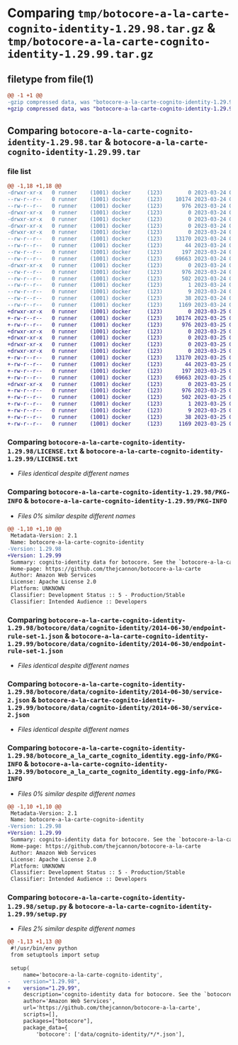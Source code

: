 # Comparing `tmp/botocore-a-la-carte-cognito-identity-1.29.98.tar.gz` & `tmp/botocore-a-la-carte-cognito-identity-1.29.99.tar.gz`

## filetype from file(1)

```diff
@@ -1 +1 @@
-gzip compressed data, was "botocore-a-la-carte-cognito-identity-1.29.98.tar", last modified: Fri Mar 24 01:24:07 2023, max compression
+gzip compressed data, was "botocore-a-la-carte-cognito-identity-1.29.99.tar", last modified: Sat Mar 25 01:22:26 2023, max compression
```

## Comparing `botocore-a-la-carte-cognito-identity-1.29.98.tar` & `botocore-a-la-carte-cognito-identity-1.29.99.tar`

### file list

```diff
@@ -1,18 +1,18 @@
-drwxr-xr-x   0 runner    (1001) docker     (123)        0 2023-03-24 01:24:07.881834 botocore-a-la-carte-cognito-identity-1.29.98/
--rw-r--r--   0 runner    (1001) docker     (123)    10174 2023-03-24 01:24:07.000000 botocore-a-la-carte-cognito-identity-1.29.98/LICENSE.txt
--rw-r--r--   0 runner    (1001) docker     (123)      976 2023-03-24 01:24:07.877834 botocore-a-la-carte-cognito-identity-1.29.98/PKG-INFO
-drwxr-xr-x   0 runner    (1001) docker     (123)        0 2023-03-24 01:24:07.877834 botocore-a-la-carte-cognito-identity-1.29.98/botocore/
-drwxr-xr-x   0 runner    (1001) docker     (123)        0 2023-03-24 01:24:07.877834 botocore-a-la-carte-cognito-identity-1.29.98/botocore/data/
-drwxr-xr-x   0 runner    (1001) docker     (123)        0 2023-03-24 01:24:07.877834 botocore-a-la-carte-cognito-identity-1.29.98/botocore/data/cognito-identity/
-drwxr-xr-x   0 runner    (1001) docker     (123)        0 2023-03-24 01:24:07.877834 botocore-a-la-carte-cognito-identity-1.29.98/botocore/data/cognito-identity/2014-06-30/
--rw-r--r--   0 runner    (1001) docker     (123)    13170 2023-03-24 01:23:57.000000 botocore-a-la-carte-cognito-identity-1.29.98/botocore/data/cognito-identity/2014-06-30/endpoint-rule-set-1.json
--rw-r--r--   0 runner    (1001) docker     (123)       44 2023-03-24 01:23:57.000000 botocore-a-la-carte-cognito-identity-1.29.98/botocore/data/cognito-identity/2014-06-30/examples-1.json
--rw-r--r--   0 runner    (1001) docker     (123)      197 2023-03-24 01:23:57.000000 botocore-a-la-carte-cognito-identity-1.29.98/botocore/data/cognito-identity/2014-06-30/paginators-1.json
--rw-r--r--   0 runner    (1001) docker     (123)    69663 2023-03-24 01:23:57.000000 botocore-a-la-carte-cognito-identity-1.29.98/botocore/data/cognito-identity/2014-06-30/service-2.json
-drwxr-xr-x   0 runner    (1001) docker     (123)        0 2023-03-24 01:24:07.877834 botocore-a-la-carte-cognito-identity-1.29.98/botocore_a_la_carte_cognito_identity.egg-info/
--rw-r--r--   0 runner    (1001) docker     (123)      976 2023-03-24 01:24:07.000000 botocore-a-la-carte-cognito-identity-1.29.98/botocore_a_la_carte_cognito_identity.egg-info/PKG-INFO
--rw-r--r--   0 runner    (1001) docker     (123)      502 2023-03-24 01:24:07.000000 botocore-a-la-carte-cognito-identity-1.29.98/botocore_a_la_carte_cognito_identity.egg-info/SOURCES.txt
--rw-r--r--   0 runner    (1001) docker     (123)        1 2023-03-24 01:24:07.000000 botocore-a-la-carte-cognito-identity-1.29.98/botocore_a_la_carte_cognito_identity.egg-info/dependency_links.txt
--rw-r--r--   0 runner    (1001) docker     (123)        9 2023-03-24 01:24:07.000000 botocore-a-la-carte-cognito-identity-1.29.98/botocore_a_la_carte_cognito_identity.egg-info/top_level.txt
--rw-r--r--   0 runner    (1001) docker     (123)       38 2023-03-24 01:24:07.881834 botocore-a-la-carte-cognito-identity-1.29.98/setup.cfg
--rw-r--r--   0 runner    (1001) docker     (123)     1169 2023-03-24 01:24:07.000000 botocore-a-la-carte-cognito-identity-1.29.98/setup.py
+drwxr-xr-x   0 runner    (1001) docker     (123)        0 2023-03-25 01:22:26.122519 botocore-a-la-carte-cognito-identity-1.29.99/
+-rw-r--r--   0 runner    (1001) docker     (123)    10174 2023-03-25 01:22:25.000000 botocore-a-la-carte-cognito-identity-1.29.99/LICENSE.txt
+-rw-r--r--   0 runner    (1001) docker     (123)      976 2023-03-25 01:22:26.122519 botocore-a-la-carte-cognito-identity-1.29.99/PKG-INFO
+drwxr-xr-x   0 runner    (1001) docker     (123)        0 2023-03-25 01:22:26.122519 botocore-a-la-carte-cognito-identity-1.29.99/botocore/
+drwxr-xr-x   0 runner    (1001) docker     (123)        0 2023-03-25 01:22:26.122519 botocore-a-la-carte-cognito-identity-1.29.99/botocore/data/
+drwxr-xr-x   0 runner    (1001) docker     (123)        0 2023-03-25 01:22:26.122519 botocore-a-la-carte-cognito-identity-1.29.99/botocore/data/cognito-identity/
+drwxr-xr-x   0 runner    (1001) docker     (123)        0 2023-03-25 01:22:26.122519 botocore-a-la-carte-cognito-identity-1.29.99/botocore/data/cognito-identity/2014-06-30/
+-rw-r--r--   0 runner    (1001) docker     (123)    13170 2023-03-25 01:22:12.000000 botocore-a-la-carte-cognito-identity-1.29.99/botocore/data/cognito-identity/2014-06-30/endpoint-rule-set-1.json
+-rw-r--r--   0 runner    (1001) docker     (123)       44 2023-03-25 01:22:12.000000 botocore-a-la-carte-cognito-identity-1.29.99/botocore/data/cognito-identity/2014-06-30/examples-1.json
+-rw-r--r--   0 runner    (1001) docker     (123)      197 2023-03-25 01:22:12.000000 botocore-a-la-carte-cognito-identity-1.29.99/botocore/data/cognito-identity/2014-06-30/paginators-1.json
+-rw-r--r--   0 runner    (1001) docker     (123)    69663 2023-03-25 01:22:12.000000 botocore-a-la-carte-cognito-identity-1.29.99/botocore/data/cognito-identity/2014-06-30/service-2.json
+drwxr-xr-x   0 runner    (1001) docker     (123)        0 2023-03-25 01:22:26.122519 botocore-a-la-carte-cognito-identity-1.29.99/botocore_a_la_carte_cognito_identity.egg-info/
+-rw-r--r--   0 runner    (1001) docker     (123)      976 2023-03-25 01:22:26.000000 botocore-a-la-carte-cognito-identity-1.29.99/botocore_a_la_carte_cognito_identity.egg-info/PKG-INFO
+-rw-r--r--   0 runner    (1001) docker     (123)      502 2023-03-25 01:22:26.000000 botocore-a-la-carte-cognito-identity-1.29.99/botocore_a_la_carte_cognito_identity.egg-info/SOURCES.txt
+-rw-r--r--   0 runner    (1001) docker     (123)        1 2023-03-25 01:22:26.000000 botocore-a-la-carte-cognito-identity-1.29.99/botocore_a_la_carte_cognito_identity.egg-info/dependency_links.txt
+-rw-r--r--   0 runner    (1001) docker     (123)        9 2023-03-25 01:22:26.000000 botocore-a-la-carte-cognito-identity-1.29.99/botocore_a_la_carte_cognito_identity.egg-info/top_level.txt
+-rw-r--r--   0 runner    (1001) docker     (123)       38 2023-03-25 01:22:26.122519 botocore-a-la-carte-cognito-identity-1.29.99/setup.cfg
+-rw-r--r--   0 runner    (1001) docker     (123)     1169 2023-03-25 01:22:25.000000 botocore-a-la-carte-cognito-identity-1.29.99/setup.py
```

### Comparing `botocore-a-la-carte-cognito-identity-1.29.98/LICENSE.txt` & `botocore-a-la-carte-cognito-identity-1.29.99/LICENSE.txt`

 * *Files identical despite different names*

### Comparing `botocore-a-la-carte-cognito-identity-1.29.98/PKG-INFO` & `botocore-a-la-carte-cognito-identity-1.29.99/PKG-INFO`

 * *Files 0% similar despite different names*

```diff
@@ -1,10 +1,10 @@
 Metadata-Version: 2.1
 Name: botocore-a-la-carte-cognito-identity
-Version: 1.29.98
+Version: 1.29.99
 Summary: cognito-identity data for botocore. See the `botocore-a-la-carte` package for more info.
 Home-page: https://github.com/thejcannon/botocore-a-la-carte
 Author: Amazon Web Services
 License: Apache License 2.0
 Platform: UNKNOWN
 Classifier: Development Status :: 5 - Production/Stable
 Classifier: Intended Audience :: Developers
```

### Comparing `botocore-a-la-carte-cognito-identity-1.29.98/botocore/data/cognito-identity/2014-06-30/endpoint-rule-set-1.json` & `botocore-a-la-carte-cognito-identity-1.29.99/botocore/data/cognito-identity/2014-06-30/endpoint-rule-set-1.json`

 * *Files identical despite different names*

### Comparing `botocore-a-la-carte-cognito-identity-1.29.98/botocore/data/cognito-identity/2014-06-30/service-2.json` & `botocore-a-la-carte-cognito-identity-1.29.99/botocore/data/cognito-identity/2014-06-30/service-2.json`

 * *Files identical despite different names*

### Comparing `botocore-a-la-carte-cognito-identity-1.29.98/botocore_a_la_carte_cognito_identity.egg-info/PKG-INFO` & `botocore-a-la-carte-cognito-identity-1.29.99/botocore_a_la_carte_cognito_identity.egg-info/PKG-INFO`

 * *Files 0% similar despite different names*

```diff
@@ -1,10 +1,10 @@
 Metadata-Version: 2.1
 Name: botocore-a-la-carte-cognito-identity
-Version: 1.29.98
+Version: 1.29.99
 Summary: cognito-identity data for botocore. See the `botocore-a-la-carte` package for more info.
 Home-page: https://github.com/thejcannon/botocore-a-la-carte
 Author: Amazon Web Services
 License: Apache License 2.0
 Platform: UNKNOWN
 Classifier: Development Status :: 5 - Production/Stable
 Classifier: Intended Audience :: Developers
```

### Comparing `botocore-a-la-carte-cognito-identity-1.29.98/setup.py` & `botocore-a-la-carte-cognito-identity-1.29.99/setup.py`

 * *Files 2% similar despite different names*

```diff
@@ -1,13 +1,13 @@
 #!/usr/bin/env python
 from setuptools import setup
 
 setup(
     name='botocore-a-la-carte-cognito-identity',
-    version="1.29.98",
+    version="1.29.99",
     description='cognito-identity data for botocore. See the `botocore-a-la-carte` package for more info.',
     author='Amazon Web Services',
     url='https://github.com/thejcannon/botocore-a-la-carte',
     scripts=[],
     packages=["botocore"],
     package_data={
         'botocore': ['data/cognito-identity/*/*.json'],
```

